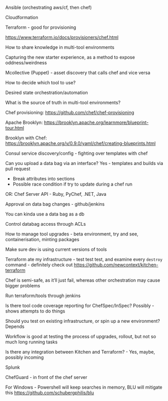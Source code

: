 Ansible (orchestrating aws/cf, then chef)

Cloudformation

Terraform - good for provisioning

https://www.terraform.io/docs/provisioners/chef.html

How to share knowledge in multi-tool environments

Capturing the new starter experience, as a method to expose oddness/weirdness

Mcollective (Puppet) - asset discovery that calls chef and vice versa

How to decide which tool to use?

Desired state orchestration/automation

What is the source of truth in multi-tool environments?

Chef provisioning: https://github.com/chef/chef-provisioning

Apache Brooklyn: https://brooklyn.apache.org/learnmore/blueprint-tour.html

Brooklyn with Chef: https://brooklyn.apache.org/v/0.9.0/yaml/chef/creating-blueprints.html

Consul service discovery/config - fighting over templates with chef

Can you upload a data bag via an interface? Yes - templates and builds via pull request

  * Break attributes into sections
  * Possible race condition if try to update during a chef run

OR: Chef Server API - Ruby,  PyChef, .NET, Java

Approval on data bag changes - github/jenkins

You can kinda use a data bag as a db

Control databag access through ACLs

How to manage tool upgrades - beta environment, try and see, containerisation, minting packages

Make sure dev is using current versions of tools

Terraform ate my infrastructure - test test test, and examine every `destroy` command - definitely check out https://github.com/newcontext/kitchen-terraform

Chef is semi-safe, as it’ll just fail, whereas other orchestration may cause bigger problems

Run terraform/tools through jenkins

Is there tool code coverage reporting for ChefSpec/InSpec? Possibly - shows attempts to do things

Should you test on existing infrastructure, or spin up a new environment? Depends

Workflow is good at testing the process of upgrades, rollout, but not so much long running tasks

Is there any integration between Kitchen and Terraform? - Yes, maybe, possibly incoming

Splunk

ChefGuard - in front of the chef server

For Windows - Powershell will keep searches in memory, BLU will mitigate this https://github.com/schubergphilis/blu
